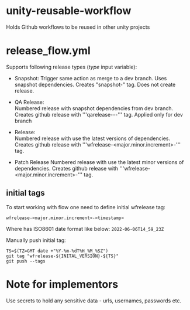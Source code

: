 # unity-reusable-workflow
Holds Github workflows to be reused in other unity projects

# release_flow.yml
Supports following release types (_type_ input variable):

- Snapshot:
 Trigger same action as merge to a dev branch. Uses snapshot dependencies.
 Creates "snapshot-<timestamp>" tag.
 Does not create release.

- QA Release:          
  Numbered release with snapshot dependencies from dev branch.
  Creates github release with '''qarelease-<releaseversion>-<RC><increment>-<timestamp>''' tag.
  Applied only for dev branch
 
- Release:          
  Numbered release with use the latest versions of dependencies.
  Creates github release with '''wfrelease-<major.minor.increment>-<timestamp>''' tag.

- Patch Release
  Numbered release with use the latest minor versions of dependencies.
  Creates github release with '''wfrelease-<major.minor.increment>-<timestamp>''' tag.

## initial tags
To start working with flow one need to define initial wfrelease tag:
```
wfrelease-<major.minor.increment>-<timestamp>
```
Where <timestamp> has ISO8601 date format like below:
```2022-06-06T14_59_23Z```

Manually push initial tag:
```
TS=$(TZ=GMT date +"%Y-%m-%dT%H_%M_%SZ")
git tag "wfrelease-${INITAL_VERSION}-${TS}"
git push --tags
```

# Note for implementors
Use secrets to hold any sensitive data - urls, usernames, passwords etc.  

